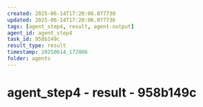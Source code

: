 ```yaml
---
created: 2025-06-14T17:20:06.077730
updated: 2025-06-14T17:20:06.077736
tags: [agent_step4, result, agent-output]
agent_id: agent_step4
task_id: 958b149c
result_type: result
timestamp: 20250614_172006
folder: agents
---
```


# agent_step4 - result - 958b149c

